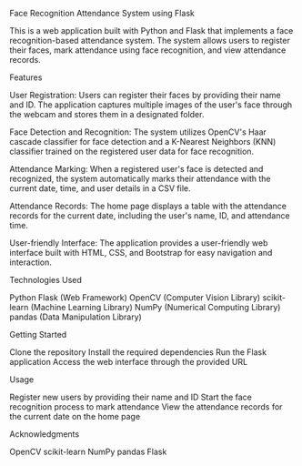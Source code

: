 Face Recognition Attendance System using Flask

This is a web application built with Python and Flask that implements a face recognition-based attendance system. The system allows users to register their faces, mark attendance using face recognition, and view attendance records.

Features

User Registration: Users can register their faces by providing their name and ID. The application captures multiple images of the user's face through the webcam and stores them in a designated folder.

Face Detection and Recognition: The system utilizes OpenCV's Haar cascade classifier for face detection and a K-Nearest Neighbors (KNN) classifier trained on the registered user data for face recognition.

Attendance Marking: When a registered user's face is detected and recognized, the system automatically marks their attendance with the current date, time, and user details in a CSV file.

Attendance Records: The home page displays a table with the attendance records for the current date, including the user's name, ID, and attendance time.

User-friendly Interface: The application provides a user-friendly web interface built with HTML, CSS, and Bootstrap for easy navigation and interaction.

Technologies Used

Python Flask (Web Framework) OpenCV (Computer Vision Library) scikit-learn (Machine Learning Library) NumPy (Numerical Computing Library) pandas (Data Manipulation Library)

Getting Started

Clone the repository Install the required dependencies Run the Flask application Access the web interface through the provided URL

Usage

Register new users by providing their name and ID Start the face recognition process to mark attendance View the attendance records for the current date on the home page

Acknowledgments

OpenCV scikit-learn NumPy pandas Flask
